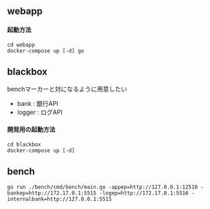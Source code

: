 ## webapp

#### 起動方法

    cd webapp
    docker-compose up [-d] go

## blackbox

benchマーカーと対になるように用意したい

- bank   : 銀行API
- logger : ログAPI

#### 開発用の起動方法

    cd blackbox
    docker-compose up [-d]

## bench

    go run ./bench/cmd/bench/main.go -appep=http://127.0.0.1:12510 -bankep=http://172.17.0.1:5515 -logep=http://172.17.0.1:5516 -internalbank=http://127.0.0.1:5515
